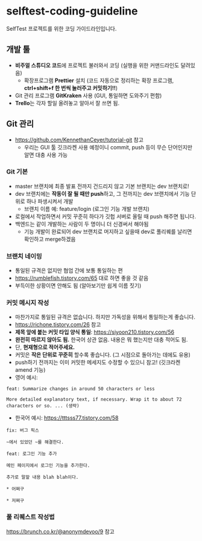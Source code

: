 # selftest-coding-guideline

SelfTest 프로젝트를 위한 코딩 가이드라인입니다.

## 개발 툴

- **비주얼 스튜디오 코드**에 프로젝트 불러와서 코딩 (실행을 위한 커맨드라인도 달려있음)
  - 확장프로그램 **Prettier** 설치 (코드 자동으로 정리하는 확장 프로그램, **ctrl+shift+f 한 번씩 눌러주고 커밋하기!!**)
- Git 관리 프로그램 **GitKraken** 사용 (GUI, 통일하면 도와주기 편함)
- **Trello**는 각자 할일 올려놓고 알아서 잘 쓰면 됨.

## Git 관리

- https://github.com/KennethanCeyer/tutorial-git 참고
  - 우리는 GUI 툴 깃크라켄 사용 예정이니 commit, push 등이 무슨 단어인지만 알면 대충 사용 가능

### Git 기본

- master 브랜치에 최종 발표 전까지 건드리지 않고 기본 브랜치는 dev 브랜치로!
- dev 브랜치에는 **작동이 잘 될 때만 push**하고, 그 전까지는 dev 브랜치에서 기능 단위로 하나 파생시켜서 개발
  - 브랜치 이름 예: feature/login (로그인 기능 개발 브랜치)
- 로컬에서 작업하면서 커밋 꾸준히 하다가 깃헙 서버로 올릴 때 push 해주면 됩니다.
- 백엔드는 같이 개발하는 사람이 두 명이니 더 신경써서 해야됨
  - 기능 개발이 완료되어 dev 브랜치로 머지하고 싶을때 dev로 풀리퀘를 날리면 확인하고 merge하겠음

### 브랜치 네이밍

- 통일된 규격은 없지만 협업 간에 보통 통일하는 편
- https://rumblefish.tistory.com/65 대로 하면 좋을 것 같음
- 부득이한 상황이면 안해도 됨 (알아보기만 쉽게 이름 짓기)

### 커밋 메시지 작성

- 마찬가지로 통일된 규격은 없습니다. 하지만 가독성을 위해서 통일하는게 좋습니다.
- https://richone.tistory.com/26 참고
- **제목 앞에 붙는 커밋 타입 양식 통일**: https://siyoon210.tistory.com/56
- **완전히 따르지 않아도 됨.** 한국어 상관 없음. 내용은 뭐 했는지만 대충 적어도 됨.
- 단, **현재형으로 적어주세요.**
- 커밋은 **작은 단위로 꾸준히** 할수록 좋습니다. (그 시점으로 돌아가는 데에도 유용)
- push하기 전까지는 이미 커밋한 메세지도 수정할 수 있으니 참고! (깃크라켄 amend 기능)
- 영어 예시:

```
feat: Summarize changes in around 50 characters or less

More detailed explanatory text, if necessary. Wrap it to about 72
characters or so. ... (생략)
```

- 한국어 예시: https://tttsss77.tistory.com/58

```
fix: 버그 픽스

~에서 있었던 ~를 해결한다.
```

```
feat: 로그인 기능 추가

메인 페이지에서 로그인 기능을 추가한다.

추가로 말할 내용 blah blah이다.

* 어쩌구

* 저쩌구
```

### 풀 리퀘스트 작성법

https://brunch.co.kr/@anonymdevoo/9 참고
